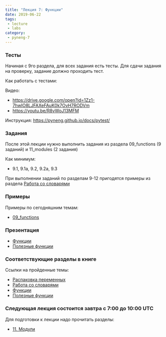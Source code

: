 ```yaml
---
title: "Лекция 7: Функции"
date: 2019-06-22
tags:
 - lecture
 - labs
category:
 - pyneng-7
---
```



### Тесты

Начиная с 9го раздела, для всех задания есть тесты. Для сдачи задания на проверку,
задание должно проходить тест.

Как работать с тестами:

Видео:

* https://drive.google.com/open?id=1Zz1-7hwIO8LJFAXeFAuK0k7OvH7RODVm
* https://youtu.be/R8vWoJ13MFM

Инструкция: https://pyneng.github.io/docs/pytest/


### Задания

После этой лекции нужно выполнить задания из раздела 09_functions (9 заданий) и 11_modules (2 задания)

Как минимум:

* 9.1, 9.1a, 9.2, 9.2a, 9.3

При выполнении заданий по разделам 9-12 пригодятся примеры из раздела [Работа со словарями](https://pyneng.readthedocs.io/ru/latest/book/08_python_basic_examples/working_with_dicts.html)

### Примеры

Примеры по сегодняшним темам:

* [09_functions](https://github.com/pyneng/pyneng-online-jan-apr-2019/tree/master/examples/09_functions)

### Презентация

* [Функции](https://gitpitch.com/natenka/pyneng-slides/py3-functions)
* [Полезные функции](https://gitpitch.com/natenka/pyneng-slides/py3-useful-functions)

### Соответствующие разделы в книге

Ссылки на пройденные темы:

* [Распаковка переменных](https://pyneng.readthedocs.io/ru/latest/book/08_python_basic_examples/variable_unpacking.html)
* [Работа со словарями](https://pyneng.readthedocs.io/ru/latest/book/08_python_basic_examples/working_with_dicts.html)
* [Функции](https://pyneng.readthedocs.io/ru/latest/book/09_functions/index.html)
* [Полезные функции](https://pyneng.readthedocs.io/ru/latest/book/10_useful_functions/index.html)

### Следующая лекция состоится завтра с 7:00 до 10:00 UTC

Для подготовки к лекции надо прочитать разделы:

* [11. Модули](https://pyneng.readthedocs.io/ru/latest/book/11_modules/index.html)

